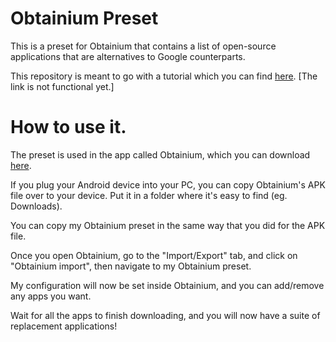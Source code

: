 # Obtainium Preset
This is a preset for Obtainium that contains a list of open-source applications that are alternatives to Google counterparts.

This repository is meant to go with a tutorial which you can find [here](). [The link is not functional yet.]

<h1>How to use it.</h1>

The preset is used in the app called Obtainium, which you can download [here](https://obtainium.imranr.dev).

If you plug your Android device into your PC, you can copy Obtainium's APK file over to your device. Put it in a folder where it's easy to find (eg. Downloads).

You can copy my Obtainium preset in the same way that you did for the APK file.

Once you open Obtainium, go to the "Import/Export" tab, and click on "Obtainium import", then navigate to my Obtainium preset.

My configuration will now be set inside Obtainium, and you can add/remove any apps you want.

Wait for all the apps to finish downloading, and you will now have a suite of replacement applications!
